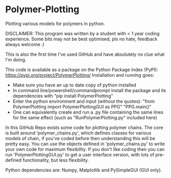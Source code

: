 # Polymer-Plotting
Plotting various models for polymers in python.

DISCLAIMER: This program was written by a student with < 1 year coding experience.
Some bits may not be best optimised, pls no hate, feedback always welcome :)

This is also the first time I've used GitHub and have absolutely no clue what I'm doing.

This code is available as a package on the Python Package Index (PyPI): https://pypi.org/project/PolymerPlotting/
Installation and running goes:
 - Make sure you have an up to date copy of python installed
 - In command line/powershell/commandprompt install the package and its dependencies with "pip install PolymerPlotting"
 - Enter the python environment and input (without the quotes):
        "from PolymerPlotting import PolymerPlottingGUI as PPG"
        "PPG.main()"
 - One can equivalently create and run a .py file containing the same lines for the same effect (such as "RunPolymerPlotting.py" included here)

In this GitHub Repo exists some code for plotting polymer chains.
The core is built around 'polymer_chains.py', which defines classes for various models of chain, if you've coded before then understanding this will be pretty easy.
You can use the objects defined in 'polymer_chains.py' to write your own code for maximum flexibility.
If you don't like coding then you can run 'PolymerPlottingGUI.py' to get a user interface version, with lots of pre-defined functionality, but less flexibility.

Python dependencies are: Numpy, Matplotlib and PySimpleGUI (GUI only).
